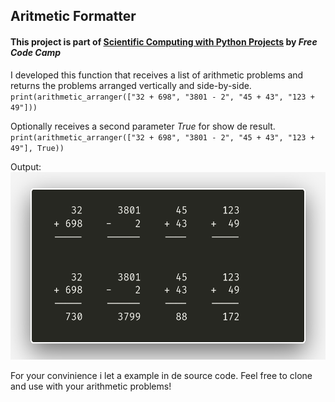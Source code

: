 ## Aritmetic Formatter

#### This project is part of [**Scientific Computing with Python Projects**](https://www.freecodecamp.org/portuguese/learn/scientific-computing-with-python/) by *Free Code Camp*
I developed this function that receives a list of arithmetic problems and returns the problems arranged vertically and side-by-side.
`print(arithmetic_arranger(["32 + 698", "3801 - 2", "45 + 43", "123 + 49"]))`

Optionally receives a second parameter <em>True</em> for show de result.
`print(arithmetic_arranger(["32 + 698", "3801 - 2", "45 + 43", "123 + 49"], True))`

Output:
<img style="height: 300px; ;" src="/img/arit.png" alt="">

For your convinience i let a example in de source code. Feel free to clone and use with your arithmetic problems!

